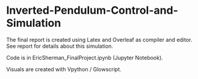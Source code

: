 # Inverted-Pendulum-Control-and-Simulation

The final report is created using Latex and Overleaf as compiler and editor. See report for details about this simulation.

Code is in EricSherman_FinalProject.ipynb (Jupyter Notebook).

Visuals are created with Vpython / Glowscript.


